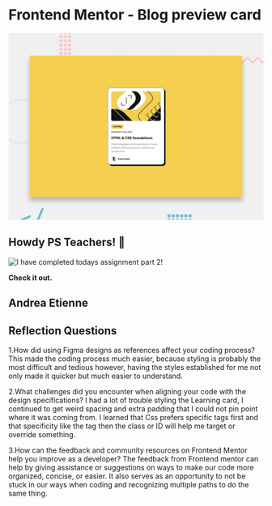 # Frontend Mentor - Blog preview card

![Design preview for the Blog preview card coding challenge](./preview.jpg)

## Howdy PS Teachers! 👋
![I have completed todays assignment part 2!](https://media.giphy.com/media/v1.Y2lkPTc5MGI3NjExY2Z3d3J1eDFpMGNmeGExbmZnZnJhbXY1bTY1ZDBnaWNjM3YxMW8waiZlcD12MV9naWZzX3NlYXJjaCZjdD1n/13hxeOYjoTWtK8/giphy.gif)

**Check it out.**

## Andrea Etienne


## Reflection Questions

1.How did using Figma designs as references affect your coding process?
This made the coding process much easier, because styling is probably the most difficult and tedious however, having the styles established for me not only made it quicker but much easier to understand. 

2.What challenges did you encounter when aligning your code with the design specifications?
I had a lot of trouble styling the Learning card, I continued to get weird spacing and extra padding that I could not pin point where it was coming from. I learned that Css prefers specific tags first and that specificity like the tag then the class or ID will help me target or override something.

3.How can the feedback and community resources on Frontend Mentor help you improve as a developer?
The feedback from Frontend mentor can help by giving assistance or suggestions on ways to make our code more organized, concise, or easier. It also serves as an opportunity to not be stuck in our ways when coding and recognizing multiple paths to do the same thing. 

